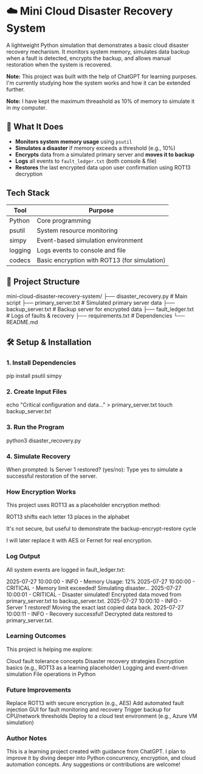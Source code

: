 # ☁️ Mini Cloud Disaster Recovery System

A lightweight Python simulation that demonstrates a basic cloud disaster recovery mechanism. It monitors system memory, simulates data backup when a fault is detected, encrypts the backup, and allows manual restoration when the system is recovered.

**Note:** This project was built with the help of ChatGPT for learning purposes. I'm currently studying how the system works and how it can be extended further.

**Note:** I have kept the maximum threashold as 10% of memory to simulate it in my computer. 

## 🎯 What It Does

-  **Monitors system memory usage** using `psutil`
-  **Simulates a disaster** if memory exceeds a threshold (e.g., 10%)
-  **Encrypts** data from a simulated primary server and **moves it to backup**
-  **Logs** all events to `fault_ledger.txt` (both console & file)
-  **Restores** the last encrypted data upon user confirmation using ROT13 decryption

##  Tech Stack

| Tool       | Purpose                                      |
|------------|----------------------------------------------|
| Python     | Core programming                             |
| psutil     | System resource monitoring                   |
| simpy      | Event-based simulation environment           |
| logging    | Logs events to console and file              |
| codecs     | Basic encryption with ROT13 (for simulation) |

## 📁 Project Structure

mini-cloud-disaster-recovery-system/
├── disaster_recovery.py # Main script
├── primary_server.txt # Simulated primary server data
├── backup_server.txt # Backup server for encrypted data
├── fault_ledger.txt # Logs of faults & recovery
├── requirements.txt # Dependencies
└── README.md 

## 🛠 Setup & Installation

### 1. Install Dependencies

pip install psutil simpy

### 2. Create Input Files

echo "Critical configuration and data..." > primary_server.txt
touch backup_server.txt

### 3. Run the Program

python3 disaster_recovery.py

### 4. Simulate Recovery

When prompted:
Is Server 1 restored? (yes/no):
Type yes to simulate a successful restoration of the server.

### How Encryption Works
This project uses ROT13 as a placeholder encryption method:

ROT13 shifts each letter 13 places in the alphabet

It's not secure, but useful to demonstrate the backup-encrypt-restore cycle

I will later replace it with AES or Fernet for real encryption.

### Log Output
All system events are logged in fault_ledger.txt:

2025-07-27 10:00:00 - INFO - Memory Usage: 12%
2025-07-27 10:00:00 - CRITICAL - Memory limit exceeded! Simulating disaster...
2025-07-27 10:00:01 - CRITICAL - Disaster simulated! Encrypted data moved from primary_server.txt to backup_server.txt.
2025-07-27 10:00:10 - INFO - Server 1 restored! Moving the exact last copied data back.
2025-07-27 10:00:11 - INFO - Recovery successful! Decrypted data restored to primary_server.txt.

### Learning Outcomes
This project is helping me explore:

Cloud fault tolerance concepts
Disaster recovery strategies
Encryption basics (e.g., ROT13 as a learning placeholder)
Logging and event-driven simulation
File operations in Python

### Future Improvements
Replace ROT13 with secure encryption (e.g., AES)
Add automated fault injection
GUI for fault monitoring and recovery
Trigger backup for CPU/network thresholds
Deploy to a cloud test environment (e.g., Azure VM simulation)

### Author Notes
This is a learning project created with guidance from ChatGPT. I plan to improve it by diving deeper into Python concurrency, encryption, and cloud automation concepts. Any suggestions or contributions are welcome!
